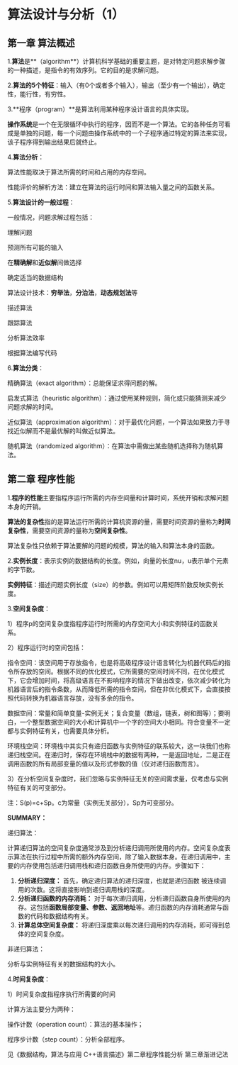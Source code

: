 # 算法设计与分析（1）

## 第一章 算法概述

1.**算法**是**（algorithm**）计算机科学基础的重要主题，是对特定问题求解步骤的一种描述，是指令的有效序列。它的目的是求解问题。

2.**算法的5个特征**：输入（有0个或者多个输入），输出（至少有一个输出），确定性，能行性，有穷性。

3.**程序（program）**是算法利用某种程序设计语言的具体实现。

   **操作系统**是一个在无限循环中执行的程序，因而不是一个算法。它的各种任务可看成是单独的问题，每一个问题由操作系统中的一个子程序通过特定的算法来实现，该子程序得到输出结果后就终止。

4.**算法分析**：

算法性能取决于算法所需的时间和占用的内存空间。

性能评价的解析方法：建立在算法的运行时间和算法输入量之间的函数关系。

5.**算法设计的一般过程**：

一般情况，问题求解过程包括：

理解问题

预测所有可能的输入

在**精确解**和**近似解**间做选择

确定适当的数据结构

算法设计技术：**穷举法**，**分治法**，**动态规划法**等

描述算法

跟踪算法

分析算法效率

根据算法编写代码

6.**算法分类**：

精确算法（exact algorithm）：总能保证求得问题的解。

启发式算法（heuristic algorithm）：通过使用某种规则，简化或只能猜测来减少问题求解的时间。

近似算法（approximation algorithm）：对于最优化问题，一个算法如果致力于寻找近似解而不是最优解的叫做近似算法。

随机算法（randomized algorithm）：在算法中需做出某些随机选择称为随机算法。



## 第二章 程序性能

1.**程序的性能**主要指程序运行所需的内存空间量和计算时间，系统开销和求解问题本身的开销。

**算法的复杂性**指的是算法运行所需的计算机资源的量，需要时间资源的量称为**时间复杂性**，需要空间资源的量称为**空间复杂性**。

算法复杂性只依赖于算法要解的问题的规模，算法的输入和算法本身的函数。

2.**实例长度**：表示实例的数据结构的长度。例如，向量的长度nu，u表示单个元素的字节数。

   **实例特征**：描述问题实例长度（size）的参数。例如可以用矩阵阶数反映实例长度。



3.**空间复杂度**：

1）程序p的空间复杂度指程序运行时所需的内存空间大小和实例特征的函数关系。

2）程序运行时的空间包括：

指令空间：该空间用于存放指令，也是将高级程序设计语言转化为机器代码后的指令所存放的空间。根据不同的优化模式，它所需要的空间时间不同，在优化模式下，它会增加时间，将高级语言在不影响程序的情况下做出改变，依次减少转化为机器语言后的指令条数，从而降低所需的指令空间，但在非优化模式下，会直接按照代码转换为机器语言存放，没有多余的指令。

数据空间：常量和简单变量-实例无关；复合变量（数组，链表，树和图等）；要明白，一个整型数据空间的大小和计算机中一个字的空间大小相同。符合变量不一定都与实例特征有关，也需要具体分析。

环境栈空间：环境栈中其实只有递归函数与实例特征的联系较大，这一块我们也称递归栈空间。在递归时，保存在环境栈中的数据有两种，一是返回地址，二是正在调用函数的所有局部变量的值以及形式参数的值（仅对递归函数而言）。

3）在分析空间复杂度时，我们忽略与实例特征无关的空间需求量，仅考虑与实例特征有关的可变部分。

注：S(p)=c+Sp。c为常量（实例无关部分），Sp为可变部分。

**SUMMARY：**

递归算法：


计算递归算法的空间复杂度通常涉及到分析递归调用所使用的内存。空间复杂度表示算法在执行过程中所需的额外内存空间，除了输入数据本身。在递归调用中，主要的内存使用包括递归调用栈和递归函数自身所使用的内存。步骤如下：

1. **分析递归深度：** 首先，确定递归算法的递归深度，也就是递归函数 被连续调用的次数。这将直接影响到递归调用栈的深度。
2. **分析递归函数的内存消耗：** 对于每次递归调用，分析递归函数自身所使用的内存。这包括**函数局部变量、参数、返回地址**等。递归函数的内存消耗通常与函数的代码和数据结构有关。
3. **计算总体空间复杂度：** 将递归深度乘以每次递归调用的内存消耗，即可得到总体的空间复杂度。

非递归算法：

分析与实例特征有关的数据结构的大小。



4.**时间复杂度**：

1）时间复杂度指程序执行所需要的时间

计算方法主要分为两种：

操作计数（operation count）：算法的基本操作；

程序步计数（step count）：分析全部程序。



见《数据结构，算法与应用 C++语言描述》第二章程序性能分析 第三章渐进记法
